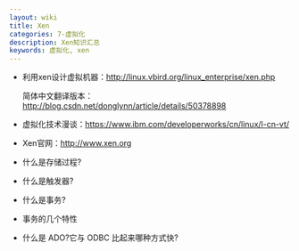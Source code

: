 ```yaml
---
layout: wiki
title: Xen
categories: 7-虚拟化
description: Xen知识汇总
keywords: 虚拟化, xen
---
```


* 利用xen设计虚拟机器：<http://linux.vbird.org/linux_enterprise/xen.php>

	 简体中文翻译版本：<http://blog.csdn.net/donglynn/article/details/50378898>


* 虚拟化技术漫谈：<https://www.ibm.com/developerworks/cn/linux/l-cn-vt/>



* Xen官网：<http://www.xen.org>



* 什么是存储过程?



* 什么是触发器?



* 什么是事务?



* 事务的几个特性



* 什么是 ADO?它与 ODBC 比起来哪种方式快?


